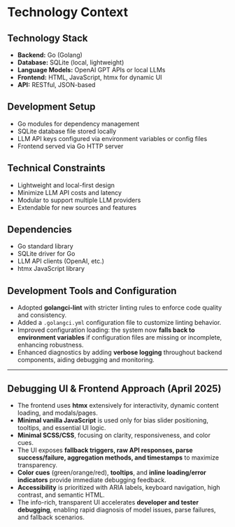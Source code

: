 # Technology Context

## Technology Stack
- **Backend:** Go (Golang)
- **Database:** SQLite (local, lightweight)
- **Language Models:** OpenAI GPT APIs or local LLMs
- **Frontend:** HTML, JavaScript, htmx for dynamic UI
- **API:** RESTful, JSON-based

## Development Setup
- Go modules for dependency management
- SQLite database file stored locally
- LLM API keys configured via environment variables or config files
- Frontend served via Go HTTP server

## Technical Constraints
- Lightweight and local-first design
- Minimize LLM API costs and latency
- Modular to support multiple LLM providers
- Extendable for new sources and features

## Dependencies
- Go standard library
- SQLite driver for Go
- LLM API clients (OpenAI, etc.)
- htmx JavaScript library

## Development Tools and Configuration

- Adopted **golangci-lint** with stricter linting rules to enforce code quality and consistency.
- Added a `.golangci.yml` configuration file to customize linting behavior.
- Improved configuration loading: the system now **falls back to environment variables** if configuration files are missing or incomplete, enhancing robustness.
- Enhanced diagnostics by adding **verbose logging** throughout backend components, aiding debugging and monitoring.

---

## Debugging UI & Frontend Approach (April 2025)

- The frontend uses **htmx** extensively for interactivity, dynamic content loading, and modals/pages.
- **Minimal vanilla JavaScript** is used only for bias slider positioning, tooltips, and essential UI logic.
- **Minimal SCSS/CSS**, focusing on clarity, responsiveness, and color cues.
- The UI exposes **fallback triggers, raw API responses, parse success/failure, aggregation methods, and timestamps** to maximize transparency.
- **Color cues** (green/orange/red), **tooltips**, and **inline loading/error indicators** provide immediate debugging feedback.
- **Accessibility** is prioritized with ARIA labels, keyboard navigation, high contrast, and semantic HTML.
- The info-rich, transparent UI accelerates **developer and tester debugging**, enabling rapid diagnosis of model issues, parse failures, and fallback scenarios.